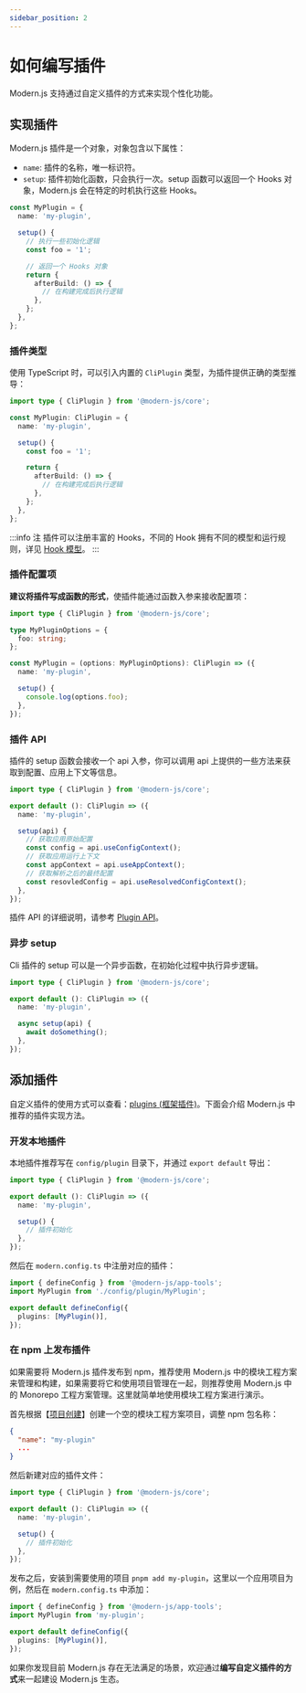 ```yaml
---
sidebar_position: 2
---
```


# 如何编写插件

Modern.js 支持通过自定义插件的方式来实现个性化功能。

## 实现插件

Modern.js 插件是一个对象，对象包含以下属性：

- `name`: 插件的名称，唯一标识符。
- `setup`: 插件初始化函数，只会执行一次。setup 函数可以返回一个 Hooks 对象，Modern.js 会在特定的时机执行这些 Hooks。

```ts
const MyPlugin = {
  name: 'my-plugin',

  setup() {
    // 执行一些初始化逻辑
    const foo = '1';

    // 返回一个 Hooks 对象
    return {
      afterBuild: () => {
        // 在构建完成后执行逻辑
      },
    };
  },
};
```

### 插件类型

使用 TypeScript 时，可以引入内置的 `CliPlugin` 类型，为插件提供正确的类型推导：

```ts
import type { CliPlugin } from '@modern-js/core';

const MyPlugin: CliPlugin = {
  name: 'my-plugin',

  setup() {
    const foo = '1';

    return {
      afterBuild: () => {
        // 在构建完成后执行逻辑
      },
    };
  },
};
```

:::info 注
插件可以注册丰富的 Hooks，不同的 Hook 拥有不同的模型和运行规则，详见 [Hook 模型](/docs/apis/runtime/plugin/hook)。
:::

### 插件配置项

**建议将插件写成函数的形式**，使插件能通过函数入参来接收配置项：

```ts
import type { CliPlugin } from '@modern-js/core';

type MyPluginOptions = {
  foo: string;
};

const MyPlugin = (options: MyPluginOptions): CliPlugin => ({
  name: 'my-plugin',

  setup() {
    console.log(options.foo);
  },
});
```

### 插件 API

插件的 setup 函数会接收一个 api 入参，你可以调用 api 上提供的一些方法来获取到配置、应用上下文等信息。

```ts
import type { CliPlugin } from '@modern-js/core';

export default (): CliPlugin => ({
  name: 'my-plugin',

  setup(api) {
    // 获取应用原始配置
    const config = api.useConfigContext();
    // 获取应用运行上下文
    const appContext = api.useAppContext();
    // 获取解析之后的最终配置
    const resovledConfig = api.useResolvedConfigContext();
  },
});
```

插件 API 的详细说明，请参考 [Plugin API](/docs/apis/runtime/plugin/plugin-api)。

### 异步 setup

Cli 插件的 setup 可以是一个异步函数，在初始化过程中执行异步逻辑。

```ts
import type { CliPlugin } from '@modern-js/core';

export default (): CliPlugin => ({
  name: 'my-plugin',

  async setup(api) {
    await doSomething();
  },
});
```

## 添加插件

自定义插件的使用方式可以查看：[plugins (框架插件)](/docs/apis/config/plugins)。下面会介绍 Modern.js 中推荐的插件实现方法。

### 开发本地插件

本地插件推荐写在 `config/plugin` 目录下，并通过 `export default` 导出：

```ts title=config/plugin/MyPlugin.ts
import type { CliPlugin } from '@modern-js/core';

export default (): CliPlugin => ({
  name: 'my-plugin',

  setup() {
    // 插件初始化
  },
});
```

然后在 `modern.config.ts` 中注册对应的插件：

```ts title="modern.config.ts"
import { defineConfig } from '@modern-js/app-tools';
import MyPlugin from './config/plugin/MyPlugin';

export default defineConfig({
  plugins: [MyPlugin()],
});
```

### 在 npm 上发布插件

如果需要将 Modern.js 插件发布到 npm，推荐使用 Modern.js 中的模块工程方案来管理和构建，如果需要将它和使用项目管理在一起，则推荐使用 Modern.js 中的 Monorepo 工程方案管理。这里就简单地使用模块工程方案进行演示。

首先根据【[项目创建](/docs/guides/features/modules/create-project)】创建一个空的模块工程方案项目，调整 npm 包名称：

```json
{
  "name": "my-plugin"
  ...
}
```

然后新建对应的插件文件：

```ts title=src/index.ts
import type { CliPlugin } from '@modern-js/core';

export default (): CliPlugin => ({
  name: 'my-plugin',

  setup() {
    // 插件初始化
  },
});
```

发布之后，安装到需要使用的项目 `pnpm add my-plugin`，这里以一个应用项目为例，然后在 `modern.config.ts` 中添加：

```ts title="modern.config.ts"
import { defineConfig } from '@modern-js/app-tools';
import MyPlugin from 'my-plugin';

export default defineConfig({
  plugins: [MyPlugin()],
});
```

如果你发现目前 Modern.js 存在无法满足的场景，欢迎通过**编写自定义插件的方式**来一起建设 Modern.js 生态。
